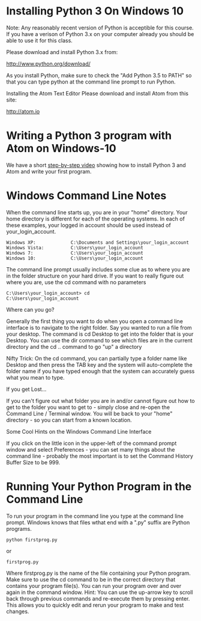 # Installing Python 3 On Windows 10
Note: Any reasonably recent version of Python is acceptible for this course. If you have a verison of Python 3.x on your computer already you should be able to use it for this class.

Please download and install Python 3.x from:

http://www.python.org/download/

As you install Python, make sure to check the "Add Python 3.5 to PATH" so that you can type python at the command line prompt to run Python.

Installing the Atom Text Editor
Please download and install Atom from this site:

http://atom.io

# Writing a Python 3 program with Atom on Windows-10
We have a short [step-by-step video](https://www.youtube.com/watch?v=uZbaYeYGYRQ&index=1&list=PLlRFEj9H3Oj7Bp8-DfGpfAfDBiblRfl5p) showing how to install Python 3 and Atom and write your first program.

# Windows Command Line Notes
When the command line starts up, you are in your "home" directory. Your home directory is different for each of the operating systems. In each of these examples, your logged in account should be used instead of your_login_account.

    Windows XP:             C:\Documents and Settings\your_login_account
    Windows Vista:          C:\Users\your_login_account
    Windows 7:              C:\Users\your_login_account
    Windows 10:             C:\Users\your_login_account

The command line prompt usually includes some clue as to where you are in the folder structure on your hard drive.
If you want to really figure out where you are, use the cd command with no parameters

    C:\Users\your_login_account> cd
    C:\Users\your_login_account

Where can you go?

Generally the first thing you want to do when you open a command line interface is to navigate to the right folder. Say you wanted to run a file from your desktop. The command is cd Desktop to get into the folder that is your Desktop. You can use the dir command to see which files are in the current directory and the cd .. command to go "up" a directory

Nifty Trick: On the cd command, you can partially type a folder name like Desktop and then press the TAB key and the system will auto-complete the folder name if you have typed enough that the system can accurately guess what you mean to type.

If you get Lost...

If you can't figure out what folder you are in and/or cannot figure out how to get to the folder you want to get to - simply close and re-open the Command Line / Terminal window. You will be back to your "home" directory - so you can start from a known location.

Some Cool Hints on the Windows Command Line Interface

If you click on the little icon in the upper-left of the command prompt window and select Preferences - you can set many things about the command line - probably the most important is to set the Command History Buffer Size to be 999.

# Running Your Python Program in the Command Line
To run your program in the command line you type at the command line prompt. Windows knows that files wthat end with a ".py" suffix are Python programs.

    python firstprog.py
or

    firstprog.py

Where firstprog.py is the name of the file containing your Python program. Make sure to use the cd command to be in the correct directory that contains your program file(s).
You can run your program over and over again in the command window. Hint: You can use the up-arrow key to scroll back through previous commands and re-execute them by pressing enter. This allows you to quickly edit and rerun your program to make and test changes.